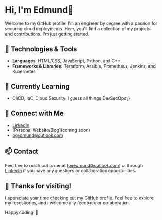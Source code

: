 # Hi, I'm Edmund👋

Welcome to my GitHub profile! I'm an engineer by degree with a passion for securing cloud deployments. Here, you'll find a collection of my projects and contributions. I'm just getting started.

## 🔧 Technologies & Tools

- **Languages:** HTML/CSS, JavaScript, Python, and C++
- **Frameworks & Libraries:** Terraform, Ansible, Prometheus, Jenkins, and Kubernetes 


## 🌱 Currently Learning

- CI/CD, IaC, Cloud Security. I guess all things DevSecOps ;)

## 👥 Connect with Me

- [LinkedIn](www.linkedin.com/in/ogedmund)
- [Personal Website/Blog](coming soon)
- ogedmund@outlook.com

## 📫 Contact

Feel free to reach out to me at [ogedmund@outlook.com] or through [LinkedIn](www.linkedin.com/in/ogedmund) if you have any questions or collaboration opportunities.

## 🎉 Thanks for visiting!

I appreciate your time checking out my GitHub profile. Feel free to explore my repositories, and I welcome any feedback or collaboration.

Happy coding! 🚀
